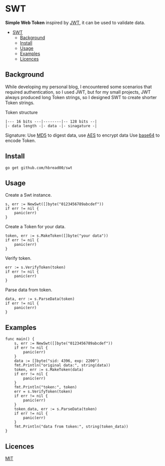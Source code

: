 # SWT
**Simple Web Token** inspired by [JWT](https://jwt.io/introduction), it can be used to validate data.

- [SWT](#swt)
	- [Background](#background)
	- [Install](#install)
	- [Usage](#usage)
	- [Examples](#examples)
	- [Licences](#licences)
## Background
While developing my personal blog, I encountered some scenarios that required authentication, so I used JWT, but for my small projects, JWT always produced long Token strings, so I designed SWT to create shorter Token strings.

Token structure
```
|--- 16 bits ---|--------|-- 128 bits --|
|- data length -|- data -|- sinagature -|
```

Signature: Use [MD5](https://pkg.go.dev/crypto/md5) to digest data, use [AES](https://pkg.go.dev/crypto/aes) to encrypt data
Use [base64](https://pkg.go.dev/encoding/base64) to encode Token.
## Install
```
go get github.com/hbread00/swt
```
## Usage
Create a Swt instance.
```
s, err := NewSwt([]byte("0123456789abcdef"))
if err != nil {
	panic(err)
}
```
Create a Token for your data.
```
token, err := s.MakeToken([]byte("your data"))
if err != nil {
	panic(err)
}
```
Verify token.
```
err := s.VerifyToken(token)
if err != nil {
	panic(err)
}
```
Parse data from token.
```
data, err := s.ParseData(token)
if err != nil {
	panic(err)
}
```
## Examples
```
func main() {
    s, err := NewSwt([]byte("0123456789abcdef"))
	if err != nil {
		panic(err)
	}
	data := []byte("sid: 4396, exp: 2200")
	fmt.Println("original data:", string(data))
	token, err := s.MakeToken(data)
	if err != nil {
		panic(err)
	}
	fmt.Println("token:", token)
	err = s.VerifyToken(token)
	if err != nil {
		panic(err)
	}
	token_data, err := s.ParseData(token)
	if err != nil {
		panic(err)
	}
	fmt.Println("data from token:", string(token_data))
}
```

## Licences
[MIT](LICENSE)